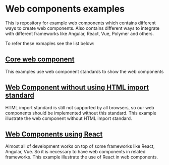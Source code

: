 # Web components examples

This is repository for example web components which contains different ways to create web components. Also contains different ways to integrate with different frameworks like Angular, React, Vue, Polymer and others.

To refer these exmaples see the list below:

## [Core web component](examples/core-web-component)
This examples use web component standards to show the web components

## [Web Component without using HTML import standard](examples/web-component-without-html-imports)
HTML import standard is still not supported by all browsers, so our web components should be implemented without this standard. This example illustrate the web component without HTML import standard.

## [Web Components using React](examples/react-web-component)
Almost all of development works on top of some frameworks like React, Angular, Vue. So it is necessary to have web components in related frameworks. This example illustrate the use of React in web components.